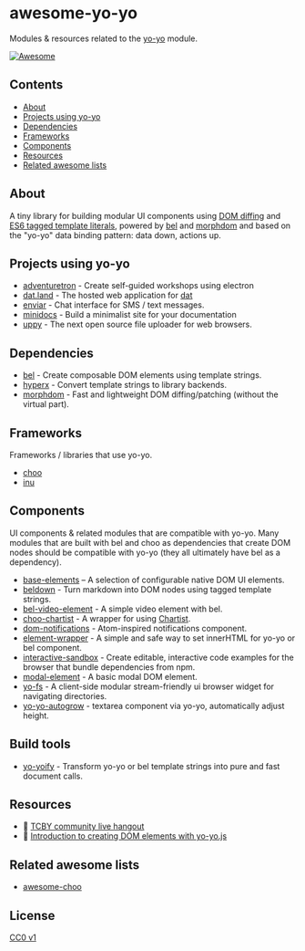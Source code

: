# awesome-yo-yo
Modules &amp; resources related to the [yo-yo](https://github.com/maxogden/yo-yo) module.

[![Awesome](https://cdn.rawgit.com/sindresorhus/awesome/d7305f38d29fed78fa85652e3a63e154dd8e8829/media/badge.svg)](https://github.com/sindresorhus/awesome)

## Contents

- [About](#about)
- [Projects using yo-yo](#projects-using-yo-yo)
- [Dependencies](#dependencies)
- [Frameworks](#frameworks)
- [Components](#components)
- [Resources](#resources)
- [Related awesome lists](#related-awesome-lists)

## About

A tiny library for building modular UI components using [DOM diffing](#morphdom) and [ES6 tagged template literals](#tagged-template-literals), powered by [bel](https://www.npmjs.com/package/bel) and [morphdom](https://www.npmjs.com/package/morphdom) and based on the "yo-yo" data binding pattern: data down, actions up. 

## Projects using yo-yo

- [adventuretron](https://github.com/adventuretron/adventuretron) - Create self-guided workshops using electron
- [dat.land](https://github.com/datproject/dat.land) - The hosted web application for [dat](https://github.com/datproject/dat)
- [enviar](https://github.com/timwis/enviar) - Chat interface for SMS / text messages.
- [minidocs](https://github.com/freeman-lab/minidocs) - Build a minimalist site for your documentation
- [uppy](https://github.com/transloadit/uppy) - The next open source file uploader for web browsers.

## Dependencies

- [bel](https://github.com/shama/bel) - Create composable DOM elements using template strings.
- [hyperx](https://github.com/substack/hyperx) - Convert template strings to library backends.
- [morphdom](https://github.com/patrick-steele-idem/morphdom) - Fast and lightweight DOM diffing/patching (without the virtual part).

## Frameworks

Frameworks / libraries that use yo-yo.

- [choo](https://github.com/yoshuawuyts/choo)
- [inu](https://github.com/ahdinosaur/inu)

## Components

UI components & related modules that are compatible with yo-yo. Many modules that are built with bel and choo as dependencies that create DOM nodes should be compatible with yo-yo (they all ultimately have bel as a dependency).

- [base-elements](https://github.com/yoshuawuyts/base-elements) – A selection of configurable native DOM UI elements.
- [beldown](https://github.com/sethvincent/beldown) - Turn markdown into DOM nodes using tagged template strings.
- [bel-video-element](https://github.com/fraserxu/bel-video-element) - A simple video element with bel.
- [choo-chartist](https://www.npmjs.com/package/choo-chartist) - A wrapper for using [Chartist](https://github.com/gionkunz/chartist-js).
- [dom-notifications](https://github.com/finnp/dom-notifications) - Atom-inspired notifications component.
- [element-wrapper](https://github.com/fraserxu/element-wrapper) - A simple and safe way to set innerHTML for yo-yo or bel component.
- [interactive-sandbox](https://github.com/sethvincent/interactive-sandbox) - Create editable, interactive code examples for the browser that bundle dependencies from npm.
- [modal-element](https://github.com/shama/modal-element) - A basic modal DOM element.
- [yo-fs](https://github.com/karissa/yo-fs) - A client-side modular stream-friendly ui browser widget for navigating directories.
- [yo-yo-autogrow](https://github.com/tgfjt/yo-yo-autogrow) - textarea component via yo-yo, automatically adjust height.

## Build tools
- [yo-yoify](https://github.com/shama/yo-yoify) - Transform yo-yo or bel template strings into pure and fast document calls.

## Resources
- :movie_camera: [TCBY community live hangout](https://www.youtube.com/watch?v=a97Mw2z1SAI)
- :book: [Introduction to creating DOM elements with yo-yo.js](https://makerlog.org/posts/create-dom-elements-with-yoyo)

## Related awesome lists

- [awesome-choo](https://github.com/YerkoPalma/awesome-choo)

## License

[CC0 v1](LICENSE)
